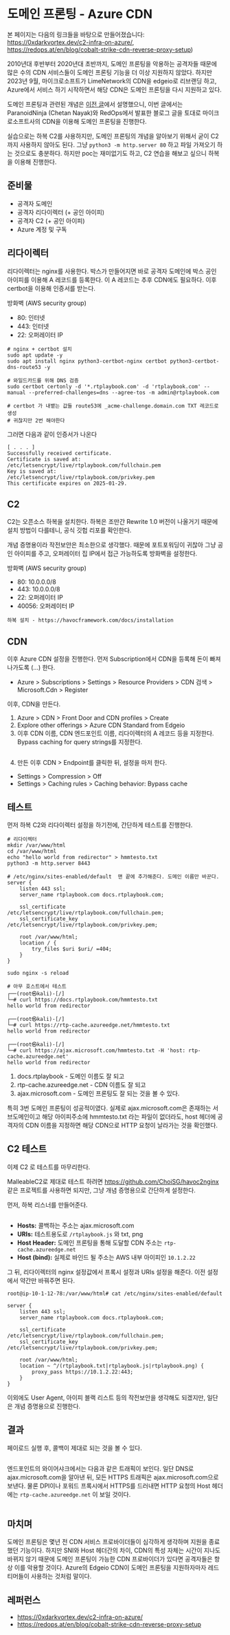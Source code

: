 # 도메인 프론팅 - Azure CDN

본 페이지는 다음의 링크들을 바탕으로 만들어졌습니다: https://0xdarkvortex.dev/c2-infra-on-azure/, https://redops.at/en/blog/cobalt-strike-cdn-reverse-proxy-setup)

2010년대 후반부터 2020년대 초반까지, 도메인 프론팅을 악용하는 공격자들 때문에 많은 수의 CDN 서비스들이 도메인 프론팅 기능을 더 이상 지원하지 않았다. 하지만 2023년 9월, 마이크로소프트가 LimeNetwork의 CDN을 edgeio로 리브랜딩 하고, Azure에서 서비스 하기 시작하면서 해당 CDN은 도메인 프론팅을 다시 지원하고 있다.

도메인 프론팅과 관련된 개념은 [이전 글](https://www.xn--hy1b43d247a.com/infrastructure/domain-fronting)에서 설명했으니, 이번 글에서는 ParanoidNinja (Chetan Nayak)와 RedOps에서 발표한 블로그 글을 토대로 마이크로소프트사의 CDN을 이용해 도메인 프론팅을 진행한다.

실습으로는 하복 C2를 사용하지만, 도메인 프론팅의 개념을 알아보기 위해서 굳이 C2까지 사용하지 않아도 된다. 그냥 `python3 -m http.server 80` 하고 파일 가져오기 하는 것으로도 충분하다. 하지만 poc는 재미없기도 하고, C2 연습을 해보고 싶으니 하복을 이용해 진행한다.

## 준비물

* 공격자 도메인
* 공격자 리다이렉터 (+ 공인 아이피)
* 공격자 C2 (+ 공인 아이피)
* Azure 계정 및 구독

## 리다이렉터

리다이렉터는 nginx를 사용한다. 박스가 만들어지면 바로 공격자 도메인에 박스 공인 아이피를 이용해 A 레코드를 등록한다. 이 A 레코드는 추후 CDN에도 필요하다. 이후 certbot을 이용해 인증서를 받는다.

방화벽 (AWS security group)

* 80: 인터넷
* 443: 인터넷
* 22: 오퍼레이터 IP

```
# nginx + certbot 설치 
sudo apt update -y 
sudo apt install nginx python3-certbot-nginx certbot python3-certbot-dns-route53 -y

# 와일드카드를 위해 DNS 검증 
sudo certbot certonly -d '*.rtplaybook.com' -d 'rtplaybook.com' --manual --preferred-challenges=dns --agree-tos -m admin@rtplaybook.com

# certbot 가 내뱉는 값들 route53에 _acme-challenge.domain.com TXT 레코드로 생성 
# 귀찮지만 2번 해야한다 
```

그러면 다음과 같이 인증서가 나온다

```
[ . . . ] 
Successfully received certificate.
Certificate is saved at: /etc/letsencrypt/live/rtplaybook.com/fullchain.pem
Key is saved at:         /etc/letsencrypt/live/rtplaybook.com/privkey.pem
This certificate expires on 2025-01-29.
```

## C2

C2는 오픈소스 하복을 설치한다. 하복은 조만간 Rewrite 1.0 버전이 나올거기 때문에 설치 방법이 다를테니, 공식 깃헙 리포를 확인한다.

개념 증명용이라 작전보안은 최소한으로 생각했다. 때문에 포트포워딩이 귀찮아 그냥 공인 아이피를 주고, 오퍼레이터 집 IP에서 접근 가능하도록 방화벽을 설정한다.

방화벽 (AWS security group)

* 80: 10.0.0.0/8
* 443: 10.0.0.0/8
* 22: 오퍼레이터 IP
* 40056: 오퍼레이터 IP

```
하복 설치 - https://havocframework.com/docs/installation
```

## CDN

이후 Azure CDN 설정을 진행한다. 먼저 Subscription에서 CDN을 등록해 돈이 빠져나가도록 (...) 한다.

* Azure > Subscriptions > Settings > Resource Providers > CDN 검색 > Microsoft.Cdn > Register

이후, CDN을 만든다.

1. Azure > CDN > Front Door and CDN profiles > Create
2. Explore other offerings > Azure CDN Standard from Edgeio
3. 이후 CDN 이름, CDN 엔드포인트 이름, 리다이렉터의 A 레코드 등을 지정한다. Bypass caching for query strings를 지정한다.

<figure><img src="../.gitbook/assets/2-azurecdn.png" alt=""><figcaption></figcaption></figure>



4. 만든 이후 CDN > Endpoint를 클릭한 뒤, 설정을 마저 한다.

* Settings > Compression > Off
* Settings > Caching rules > Caching behavior: Bypass cache

## 테스트

먼저 하복 C2와 리다이렉터 설정을 하기전에, 간단하게 테스트를 진행한다.

```
# 리다이렉터 
mkdir /var/www/html
cd /var/www/html
echo "hello world from redirector" > hmmtesto.txt
python3 -m http.server 8443

# /etc/nginx/sites-enabled/default  맨 끝에 추가해준다. 도메인 이름만 바꾼다.  
server {
    listen 443 ssl;
    server_name rtplaybook.com docs.rtplaybook.com;

    ssl_certificate /etc/letsencrypt/live/rtplaybook.com/fullchain.pem;
    ssl_certificate_key /etc/letsencrypt/live/rtplaybook.com/privkey.pem;

    root /var/www/html;
    location / {
        try_files $uri $uri/ =404;
    }
}

sudo nginx -s reload

# 아무 호스트에서 테스트 
┌──(root㉿kali)-[/]
└─# curl https://docs.rtplaybook.com/hmmtesto.txt
hello world from redirector

┌──(root㉿kali)-[/]
└─# curl https://rtp-cache.azureedge.net/hmmtesto.txt
hello world from redirector

┌──(root㉿kali)-[/]
└─# curl https://ajax.microsoft.com/hmmtesto.txt -H 'host: rtp-cache.azureedge.net'
hello world from redirector
```

1. docs.rtplaybook - 도메인 이름도 잘 되고
2. rtp-cache.azureedge.net - CDN 이름도 잘 되고
3. ajax.microsoft.com - 도메인 프론팅도 잘 되는 것을 볼 수 있다.

특히 3번 도메인 프론팅이 성공적이였다. 실제로 ajax.microsoft.com은 존재하는 서브도메인이고 해당 아이피주소에 hmmtesto.txt 라는 파일이 없더라도, host 헤더에 공격자의 CDN 이름을 지정하면 해당 CDN으로 HTTP 요청이 날라가는 것을 확인했다.

## C2 테스트

이제 C2 로 테스트를 마무리한다.

MalleableC2로 제대로 테스트 하려면 https://github.com/ChoiSG/havoc2nginx 같은 프로젝트를 사용하면 되지만, 그냥 개념 증명용으로 간단하게 설정한다.

먼저, 하복 리스너를 만들어준다.

<figure><img src="../.gitbook/assets/3-listener.png" alt=""><figcaption></figcaption></figure>

* **Hosts:** 콜백하는 주소는 ajax.microsoft.com
* **URIs:** 테스트용도로 `/rtplaybook.js` 와 txt, png
* **Host Header:** 도메인 프론팅을 통해 도달할 CDN 주소는 `rtp-cache.azureedge.net`
* **Host (bind):** 실제로 바인드 될 주소는 AWS 내부 아이피인 `10.1.2.22`

그 뒤, 리다이렉터의 nginx 설정값에서 프록시 설정과 URIs 설정을 해준다. 이전 설정에서 약간만 바꿔주면 된다.

```
root@ip-10-1-12-78:/var/www/html# cat /etc/nginx/sites-enabled/default

server {
    listen 443 ssl;
    server_name rtplaybook.com docs.rtplaybook.com;

    ssl_certificate /etc/letsencrypt/live/rtplaybook.com/fullchain.pem;
    ssl_certificate_key /etc/letsencrypt/live/rtplaybook.com/privkey.pem;

    root /var/www/html;
    location ~ ^/(rtplaybook.txt|rtplaybook.js|rtplaybook.png) {
        proxy_pass https://10.1.2.22:443;
    }
}
```

이외에도 User Agent, 아이피 블랙 리스트 등의 작전보안을 생각해도 되겠지만, 일단은 개념 증명용으로 진행한다.

## 결과

페이로드 실행 후, 콜백이 제대로 되는 것을 볼 수 있다.

<figure><img src="../.gitbook/assets/4-callback.png" alt=""><figcaption></figcaption></figure>

엔드포인트의 와이어샤크에서는 다음과 같은 트래픽이 보인다. 일단 DNS로 ajax.microsoft.com을 알아낸 뒤, 모든 HTTPS 트래픽은 ajax.microsoft.com으로 보낸다. 물론 DPI이나 포워드 프록시에서 HTTPS를 드러내면 HTTP 요청의 Host 헤더에는 `rtp-cache.azureedge.net` 이 보일 것이다.

<figure><img src="../.gitbook/assets/5-wireshark (1).png" alt=""><figcaption></figcaption></figure>

## 마치며

도메인 프론팅은 몇년 전 CDN 서비스 프로바이더들이 심각하게 생각하며 지원을 종료했던 기능이다. 하지만 SNI와 Host 헤더간의 차이, CDN의 특성 자체는 시간이 지나도 바뀌지 않기 때문에 도메인 프론팅이 가능한 CDN 프로바이더가 있다면 공격자들은 항상 이를 악용할 것이다. Azure의 Edgeio CDN이 도메인 프론팅을 지원하자마자 레드티머들이 사용하는 것처럼 말이다.

## 레퍼런스

* https://0xdarkvortex.dev/c2-infra-on-azure/
* https://redops.at/en/blog/cobalt-strike-cdn-reverse-proxy-setup
